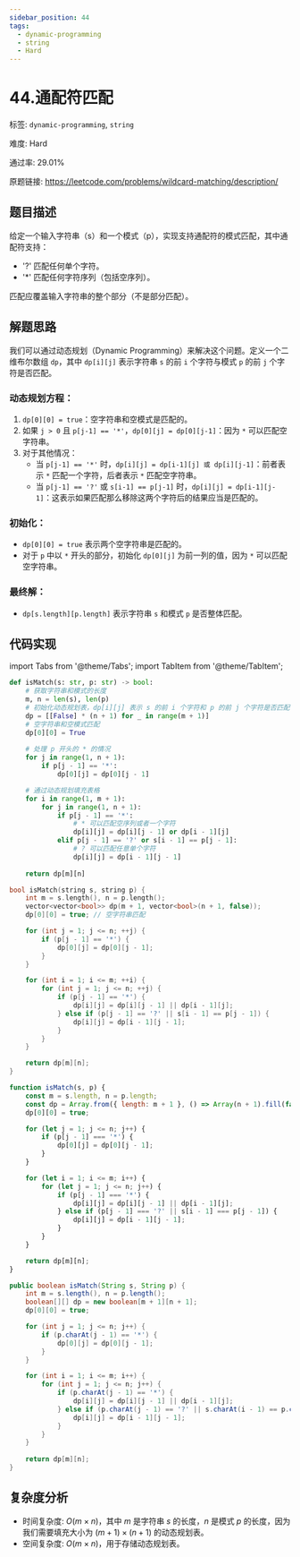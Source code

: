 ```yaml
---
sidebar_position: 44
tags:
  - dynamic-programming
  - string
  - Hard
---
```


# 44.通配符匹配

标签: `dynamic-programming`, `string`

难度: Hard

通过率: 29.01%

原题链接: https://leetcode.com/problems/wildcard-matching/description/

## 题目描述
给定一个输入字符串（s）和一个模式（p），实现支持通配符的模式匹配，其中通配符支持：

- '?' 匹配任何单个字符。
- '*' 匹配任何字符序列（包括空序列）。

匹配应覆盖输入字符串的整个部分（不是部分匹配）。

## 解题思路
我们可以通过动态规划（Dynamic Programming）来解决这个问题。定义一个二维布尔数组 `dp`，其中 `dp[i][j]` 表示字符串 `s` 的前 `i` 个字符与模式 `p` 的前 `j` 个字符是否匹配。

### 动态规划方程：
1. `dp[0][0] = true`：空字符串和空模式是匹配的。
2. 如果 `j > 0` 且 `p[j-1] == '*'`，`dp[0][j] = dp[0][j-1]`：因为 `*` 可以匹配空字符串。
3. 对于其他情况：
   - 当 `p[j-1] == '*'` 时，`dp[i][j] = dp[i-1][j] 或 dp[i][j-1]`：前者表示 `*` 匹配一个字符，后者表示 `*` 匹配空字符串。
   - 当 `p[j-1] == '?'` 或 `s[i-1] == p[j-1]` 时，`dp[i][j] = dp[i-1][j-1]`：这表示如果匹配那么移除这两个字符后的结果应当是匹配的。

### 初始化：
- `dp[0][0] = true` 表示两个空字符串是匹配的。
- 对于 `p` 中以 `*` 开头的部分，初始化 `dp[0][j]` 为前一列的值，因为 `*` 可以匹配空字符串。

### 最终解：
- `dp[s.length][p.length]` 表示字符串 `s` 和模式 `p` 是否整体匹配。

## 代码实现
import Tabs from '@theme/Tabs';
import TabItem from '@theme/TabItem';

<Tabs>
<TabItem value="python" label="Python">

```python
def isMatch(s: str, p: str) -> bool:
    # 获取字符串和模式的长度
    m, n = len(s), len(p)
    # 初始化动态规划表，dp[i][j] 表示 s 的前 i 个字符和 p 的前 j 个字符是否匹配
    dp = [[False] * (n + 1) for _ in range(m + 1)]
    # 空字符串和空模式匹配
    dp[0][0] = True
    
    # 处理 p 开头的 * 的情况
    for j in range(1, n + 1):
        if p[j - 1] == '*':
            dp[0][j] = dp[0][j - 1]

    # 通过动态规划填充表格
    for i in range(1, m + 1):
        for j in range(1, n + 1):
            if p[j - 1] == '*':
                # * 可以匹配空序列或者一个字符
                dp[i][j] = dp[i][j - 1] or dp[i - 1][j]
            elif p[j - 1] == '?' or s[i - 1] == p[j - 1]:
                # ? 可以匹配任意单个字符
                dp[i][j] = dp[i - 1][j - 1]
    
    return dp[m][n]
```

</TabItem>
<TabItem value="cpp" label="C++">

```cpp
bool isMatch(string s, string p) {
    int m = s.length(), n = p.length();
    vector<vector<bool>> dp(m + 1, vector<bool>(n + 1, false));
    dp[0][0] = true; // 空字符串匹配

    for (int j = 1; j <= n; ++j) {
        if (p[j - 1] == '*') {
            dp[0][j] = dp[0][j - 1];
        }
    }

    for (int i = 1; i <= m; ++i) {
        for (int j = 1; j <= n; ++j) {
            if (p[j - 1] == '*') {
                dp[i][j] = dp[i][j - 1] || dp[i - 1][j];
            } else if (p[j - 1] == '?' || s[i - 1] == p[j - 1]) {
                dp[i][j] = dp[i - 1][j - 1];
            }
        }
    }

    return dp[m][n];
}
```

</TabItem>
<TabItem value="javascript" label="JavaScript">

```javascript
function isMatch(s, p) {
    const m = s.length, n = p.length;
    const dp = Array.from({ length: m + 1 }, () => Array(n + 1).fill(false));
    dp[0][0] = true;

    for (let j = 1; j <= n; j++) {
        if (p[j - 1] === '*') {
            dp[0][j] = dp[0][j - 1];
        }
    }

    for (let i = 1; i <= m; i++) {
        for (let j = 1; j <= n; j++) {
            if (p[j - 1] === '*') {
                dp[i][j] = dp[i][j - 1] || dp[i - 1][j];
            } else if (p[j - 1] === '?' || s[i - 1] === p[j - 1]) {
                dp[i][j] = dp[i - 1][j - 1];
            }
        }
    }

    return dp[m][n];
}
```

</TabItem>
<TabItem value="java" label="Java">

```java
public boolean isMatch(String s, String p) {
    int m = s.length(), n = p.length();
    boolean[][] dp = new boolean[m + 1][n + 1];
    dp[0][0] = true;

    for (int j = 1; j <= n; j++) {
        if (p.charAt(j - 1) == '*') {
            dp[0][j] = dp[0][j - 1];
        }
    }

    for (int i = 1; i <= m; i++) {
        for (int j = 1; j <= n; j++) {
            if (p.charAt(j - 1) == '*') {
                dp[i][j] = dp[i][j - 1] || dp[i - 1][j];
            } else if (p.charAt(j - 1) == '?' || s.charAt(i - 1) == p.charAt(j - 1)) {
                dp[i][j] = dp[i - 1][j - 1];
            }
        }
    }
    
    return dp[m][n];
}
```

</TabItem>
</Tabs>

## 复杂度分析
- 时间复杂度: $O(m \times n)$，其中 $m$ 是字符串 $s$ 的长度，$n$ 是模式 $p$ 的长度，因为我们需要填充大小为 $(m+1) \times (n+1)$ 的动态规划表。
- 空间复杂度: $O(m \times n)$，用于存储动态规划表。
